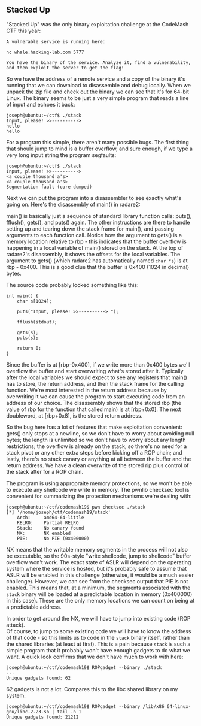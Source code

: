 
## Stacked Up

"Stacked Up" was the only binary exploitation challenge at the CodeMash CTF this year:


```
A vulnerable service is running here:

nc whale.hacking-lab.com 5777

You have the binary of the service. Analyze it, find a vulnerability, and then exploit the server to get the flag!
```

So we have the address of a remote service and a copy of the binary it's running that we can download to disassemble and debug locally. When we unpack the zip file and check out the binary we can see that it's for 64-bit Linux. 
The binary seems to be just a very simple program that reads a line of input and echoes it back:

```
joseph@ubuntu:~/ctf$ ./stack
Input, please! >>---------->
hello
hello
```

For a program this simple, there aren't many possible bugs. The first thing that should jump to mind is a buffer overflow, and sure enough, if we type a very long input string the program segfaults:

```
joseph@ubuntu:~/ctf$ ./stack
Input, please! >>---------->
<a couple thousand a's>
<a couple thousand a's>
Segmentation fault (core dumped)
```

Next we can put the program into a disassembler to see exactly what's going on. Here's the disassembly
of main() in radare2:

<insert picture here>

main() is basically just a sequence of standard library function calls: puts(), fflush(), gets(), and puts() 
again. The other instructions are there to handle setting up and tearing down the stack 
frame for main(), and passing arguments to each function call. Notice how the argument to gets() is a memory
location relative to rbp - this indicates that the buffer overflow is happening in a local variable of main()
stored on the stack. At the top of radare2's disassembly, it shows the offsets for the local variables.
The argument to gets() (which radare2 has automatically named `char *s`) is at rbp - 0x400. This is 
a good clue that the buffer is 0x400 (1024 in decimal) bytes. 


The source code probably looked something like 
this:


```
int main() {
    char s[1024];

    puts("Input, please! >>----------> ");

    fflush(stdout);

    gets(s);
    puts(s);

    return 0;
}
```

Since the buffer is at [rbp-0x400], if we write more than 0x400 bytes we'll overflow the buffer
and start overwriting what's stored after it. Typically after the local variables we should
expect to see any registers that main() has to store, the return address, and then the stack frame for
the calling function. We're most interested in the return address because by overwriting it
we can cause the program to start executing code from an address of our choice. The disassembly
shows that the stored rbp (the value of rbp for the function that called main) is 
at [rbp+0x0]. The next doubleword, at [rbp+0x8], is the stored return address. 

So the bug here has a lot of features that make exploitation convenient: gets() only stops 
at a newline, so we don't have to worry about avoiding null bytes; the length is unlimited so we don't
have to worry about any length restrictions; the overflow is already on the stack, so there's
no need for a stack pivot or any other extra steps before kicking off a ROP chain; 
and lastly, there's no stack canary or anything at all between the buffer and the return address.
We have a clean overwrite of the stored rip plus control of the stack after for a ROP chain.

The program is using appropraite memory protections, so we won't be able to execute any
shellcode we write in memory. The pwnlib checksec tool is convenient for summarizing the protection
mechanisms we're dealing with:

```
joseph@ubuntu:~/ctf/codemash19$ pwn checksec ./stack
[*] '/home/joseph/ctf/codemash19/stack'
    Arch:     amd64-64-little
    RELRO:    Partial RELRO
    Stack:    No canary found
    NX:       NX enabled
    PIE:      No PIE (0x400000)
```

NX means that the writable memory segments in the process will not also be executable, so the 90s-style
"write shellcode, jump to shellcode" buffer overflow won't work. The exact state of ASLR will depend on
the operating system where the service is hosted, but it's probably safe to assume that ASLR will be
enabled in this challenge (otherwise, it would be a much easier challenge). However, we can see from the
checksec output that PIE is not enabled. This means that, at a minimum, the segments associated with the
`stack` binary will be loaded at a predictable location in memory (0x400000) in this case). These are
the only memory locations we can count on being at a predictable address. 

In order to get around the NX, we will have to jump into existing code (ROP attack).  
Of course, to jump to some existing code we will have to know the address of that
code - so this limits us to code in the `stack` binary itself, rather than the shared
libraries (at least at first). This is a pain because `stack` is such a simple program that it probably
won't have enough gadgets to do what we want. A quick look confirms that we don't have much to work
with here:

```
joseph@ubuntu:~/ctf/codemash19$ ROPgadget --binary ./stack 
...
Unique gadgets found: 62
```

62 gadgets is not a lot. Compares this to the libc shared library on my system:

```
joseph@ubuntu:~/ctf/codemash19$ ROPgadget --binary /lib/x86_64-linux-gnu/libc-2.23.so | tail -n 1
Unique gadgets found: 21212
```






